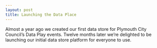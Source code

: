 ```yaml
---
layout: post
title: Launching the Data Place
---
```


Almost a year ago we created our first data store for Plymouth City Council’s Data Play events. Twelve months later we’re delighted to be launching our initial data store platform for everyone to use.